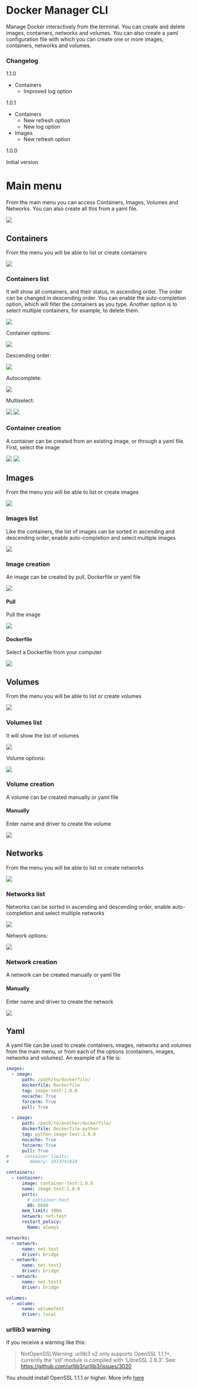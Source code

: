 # Docker Manager CLI

Manage Docker interactively from the terminal. You can create and delete images, containers, networks and volumes. 
You can also create a yaml configuration file with which you can create one or more images, containers, networks and volumes.

### Changelog

1.1.0
- Containers
    - Improved log option

1.0.1
- Containers
  - New refresh option
  - New log option
- Images
  - New refresh option

1.0.0

Initial version

# Main menu

From the main menu you can access Containers, Images, Volumes and Networks. You can also create all this from a yaml file.

![](images/main_menu.png)

## Containers

From the menu you will be able to list or create containers

![](images/containers/container_menu.png)

### Containers list

It will show all containers, and their status, in ascending order. The order can be changed in descending order. You can enable the auto-completion option, which will filter the containers as you type. Another option is to select multiple containers, for example, to delete them.

![](images/containers/containers_list.png)

Container options:

![](images/containers/container_options.png)

Descending order:

![](images/containers/containers_list_desc.png)

Autocomplete:

![](images/containers/containers_autocomplete.png)

Multiselect:

![](images/containers/containers_multiselect.png)
![](images/containers/containers_multiselect_options.png)

### Container creation

A container can be created from an existing image, or through a yaml file. First, select the image

![](images/containers/container_creation_from_image_1.png)
![](images/containers/container_creation_from_image_2.png)

## Images

From the menu you will be able to list or create images

![](images/images/image_menu.png)

### Images list

Like the containers, the list of images can be sorted in ascending and descending order, enable auto-completion and select multiple images

![](images/images/images_list.png)

### Image creation

An image can be created by pull, Dockerfile or yaml file

![](images/images/image_creation_options.png)

#### Pull

Pull the image

![](images/images/image_pull.png)

#### Dockerfile

Select a Dockerfile from your computer

![](images/images/image_dockerfile.png)

## Volumes

From the menu you will be able to list or create volumes

![](images/volumes/volume_menu.png)

### Volumes list

It will show the list of volumes

![](images/volumes/volumes_list.png)

Volume options:

![](images/volumes/volume_options.png)

### Volume creation

A volume can be created manually or yaml file

#### Manually

Enter name and driver to create the volume

![](images/volumes/volume_creation_manually.png)

## Networks

From the menu you will be able to list or create networks

![](images/networks/network_menu.png)

### Networks list

Networks can be sorted in ascending and descending order, enable auto-completion and select multiple networks

![](images/networks/networks_list.png)

Network options:

![](images/networks/network_options.png)

### Network creation

A network can be created manually or yaml file

#### Manually

Enter name and driver to create the network

![](images/networks/network_creation_manually.png)

## Yaml

A yaml file can be used to create containers, images, networks and volumes from the main menu, or from each of the options (containers, images, networks and volumes). An example of a file is:

```yaml
images:
  - image:
      path: /path/to/dockerfile/
      dockerfile: Dockerfile
      tag: image-test:1.0.0
      nocache: True
      forcerm: True
      pull: True

  - image:
      path: /path/to/another/dockerfile/
      dockerfile: Dockerfile-python
      tag: python-image-test:1.0.0
      nocache: True
      forcerm: True
      pull: True
#      container_limits:
#        memory: 1073741824

containers:
  - container:
      image: container-test:1.0.0
      name: image-test:1.0.0
      ports:
        # container:host
        80: 8080
      mem_limit: 100m
      network: net-test
      restart_policy:
        Name: always

networks:
  - network:
      name: net-test
      driver: bridge
  - network:
      name: net-test2
      driver: bridge
  - network:
      name: net-test3
      driver: bridge

volumes:
  - volume:
      name: volumeTest
      driver: local
```

### urllib3 warning
If you receive a warning like this:
> NotOpenSSLWarning: urllib3 v2 only supports OpenSSL 1.1.1+, currently the 'ssl' module is compiled with 'LibreSSL 2.8.3'. See: https://github.com/urllib3/urllib3/issues/3020

You should install OpenSSL 1.1.1 or higher. More info [here](https://stackoverflow.com/questions/76187256/importerror-urllib3-v2-0-only-supports-openssl-1-1-1-currently-the-ssl-modu)
